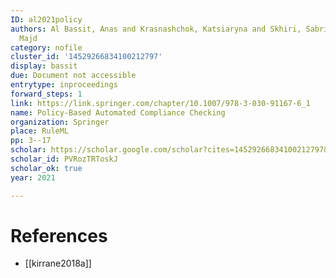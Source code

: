 ```yaml
---
ID: al2021policy
authors: Al Bassit, Anas and Krasnashchok, Katsiaryna and Skhiri, Sabri and Mustapha,
  Majd
category: nofile
cluster_id: '14529266834100212797'
display: bassit
due: Document not accessible
entrytype: inproceedings
forward_steps: 1
link: https://link.springer.com/chapter/10.1007/978-3-030-91167-6_1
name: Policy-Based Automated Compliance Checking
organization: Springer
place: RuleML
pp: 3--17
scholar: https://scholar.google.com/scholar?cites=14529266834100212797&as_sdt=2005&sciodt=0,5&hl=en
scholar_id: PVRozTRToskJ
scholar_ok: true
year: 2021

---
```


# References

- [[kirrane2018a]]
